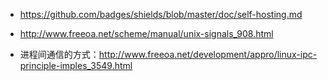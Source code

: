 - <https://github.com/badges/shields/blob/master/doc/self-hosting.md>

- <http://www.freeoa.net/scheme/manual/unix-signals_908.html>

- 进程间通信的方式：<http://www.freeoa.net/development/appro/linux-ipc-principle-imples_3549.html>